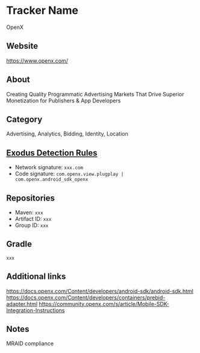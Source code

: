 # Tracker Name
OpenX

## Website
https://www.openx.com/

## About
Creating Quality Programmatic Advertising Markets That Drive Superior Monetization for Publishers & App Developers

## Category
Advertising, Analytics, Bidding, Identity, Location

## [Exodus Detection Rules](https://exodus-privacy.eu.org)
*   Network signature: `xxx.com`
*   Code signature: `com.openx.view.plugplay | com.openx.android_sdk_openx`

## Repositories
*   Maven: `xxx`
*   Artifact ID: `xxx`
*   Group ID: `xxx`

## Gradle
`xxx`

## Additional links
https://docs.openx.com/Content/developers/android-sdk/android-sdk.html https://docs.openx.com/Content/developers/containers/prebid-adapter.html https://community.openx.com/s/article/Mobile-SDK-Integration-Instructions

## Notes
MRAID compliance
